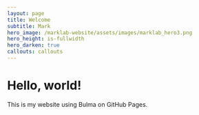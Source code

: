 ```yaml
---
layout: page
title: Welcome
subtitle: Mark
hero_image: /marklab-website/assets/images/marklab_hero3.png
hero_height: is-fullwidth
hero_darken: true
callouts: callouts
---
```


# Hello, world!
This is my website using Bulma on GitHub Pages.
